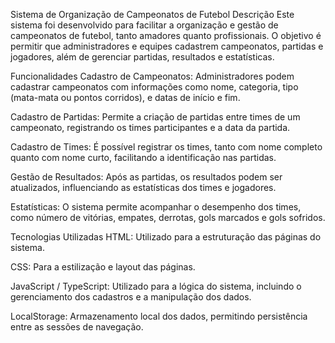 Sistema de Organização de Campeonatos de Futebol
Descrição
Este sistema foi desenvolvido para facilitar a organização e gestão de campeonatos de futebol, tanto amadores quanto profissionais. O objetivo é permitir que administradores e equipes cadastrem campeonatos, partidas e jogadores, além de gerenciar partidas, resultados e estatísticas.

Funcionalidades
Cadastro de Campeonatos: Administradores podem cadastrar campeonatos com informações como nome, categoria, tipo (mata-mata ou pontos corridos), e datas de início e fim.

Cadastro de Partidas: Permite a criação de partidas entre times de um campeonato, registrando os times participantes e a data da partida.

Cadastro de Times: É possível registrar os times, tanto com nome completo quanto com nome curto, facilitando a identificação nas partidas.

Gestão de Resultados: Após as partidas, os resultados podem ser atualizados, influenciando as estatísticas dos times e jogadores.

Estatísticas: O sistema permite acompanhar o desempenho dos times, como número de vitórias, empates, derrotas, gols marcados e gols sofridos.

Tecnologias Utilizadas
HTML: Utilizado para a estruturação das páginas do sistema.

CSS: Para a estilização e layout das páginas.

JavaScript / TypeScript: Utilizado para a lógica do sistema, incluindo o gerenciamento dos cadastros e a manipulação dos dados.

LocalStorage: Armazenamento local dos dados, permitindo persistência entre as sessões de navegação.
